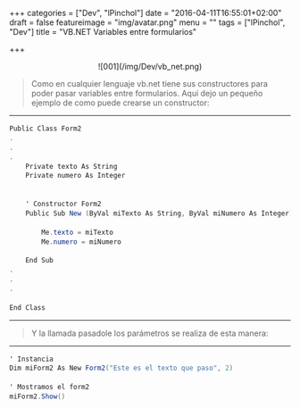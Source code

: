 +++
categories = ["Dev", "lPinchol"]
date = "2016-04-11T16:55:01+02:00"
draft = false
featureimage = "img/avatar.png"
menu = ""
tags = ["lPinchol", "Dev"]
title = "VB.NET Variables entre formularios"

+++

<center>![001](/img/Dev/vb_net.png)</center>

>Como en cualquier lenguaje vb.net tiene sus constructores para poder pasar variables entre formularios. Aquí dejo un pequeño ejemplo de como puede crearse un constructor:

__________________________

``` C#
Public Class Form2
.
.
.
    Private texto As String
    Private numero As Integer


    ' Constructor Form2
    Public Sub New (ByVal miTexto As String, ByVal miNumero As Integer)

        Me.texto = miTexto
        Me.numero = miNumero

    End Sub
.
.
.

End Class
```
________________________

> Y la llamada pasadole los parámetros se realiza de esta manera:

________________________

``` C#
' Instancia
Dim miForm2 As New Form2("Este es el texto que paso", 2)

' Mostramos el form2
miForm2.Show()
```